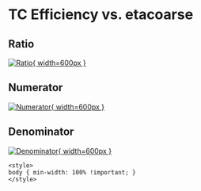 # TC Efficiency vs. etacoarse

## Ratio

[![Ratio](../mtv/var/TC_eff_stack_etacoarse.png){ width=600px }](../mtv/var/TC_eff_stack_etacoarse.pdf)

## Numerator

[![Numerator](../mtv/num/TC_eff_stack_etacoarse_num.png){ width=600px }](../mtv/num/TC_eff_stack_etacoarse_num.pdf)

## Denominator

[![Denominator](../mtv/den/TC_eff_stack_etacoarse_den.png){ width=600px }](../mtv/den/TC_eff_stack_etacoarse_den.pdf)


``` {=html}
<style>
body { min-width: 100% !important; }
</style>
```
